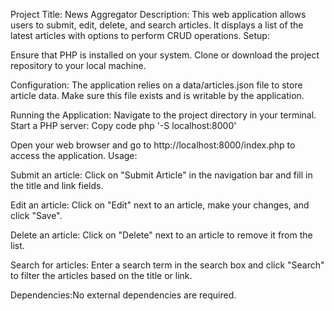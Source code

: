 Project Title: News Aggregator
Description: This web application allows users to submit, edit, delete, and search articles. It displays a list of the latest articles with options to perform CRUD operations.
Setup:

Ensure that PHP is installed on your system.
Clone or download the project repository to your local machine.

Configuration: The application relies on a data/articles.json file to store article data. Make sure this file exists and is writable by the application.

Running the Application: Navigate to the project directory in your terminal.
Start a PHP server:
Copy code php '-S localhost:8000'

Open your web browser and go to http://localhost:8000/index.php to access the application.
Usage:

Submit an article: Click on "Submit Article" in the navigation bar and fill in the title and link fields.

Edit an article: Click on "Edit" next to an article, make your changes, and click "Save".

Delete an article: Click on "Delete" next to an article to remove it from the list.

Search for articles: Enter a search term in the search box and click "Search" to filter the articles based on the title or link.

Dependencies:No external dependencies are required.


